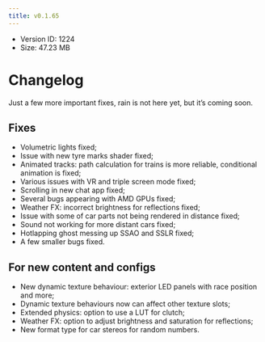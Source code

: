 ```yaml
---
title: v0.1.65
---
```


*   Version ID: 1224
*   Size: 47.23 MB

# Changelog

Just a few more important fixes, rain is not here yet, but it’s coming soon.

## Fixes

*   Volumetric lights fixed;
*   Issue with new tyre marks shader fixed;
*   Animated tracks: path calculation for trains is more reliable, conditional animation is fixed;
*   Various issues with VR and triple screen mode fixed;
*   Scrolling in new chat app fixed;
*   Several bugs appearing with AMD GPUs fixed;
*   Weather FX: incorrect brightness for reflections fixed;
*   Issue with some of car parts not being rendered in distance fixed;
*   Sound not working for more distant cars fixed;
*   Hotlapping ghost messing up SSAO and SSLR fixed;
*   A few smaller bugs fixed.

## For new content and configs

*   New dynamic texture behaviour: exterior LED panels with race position and more;
*   Dynamic texture behaviours now can affect other texture slots;
*   Extended physics: option to use a LUT for clutch;
*   Weather FX: option to adjust brightness and saturation for reflections;
*   New format type for car stereos for random numbers.

